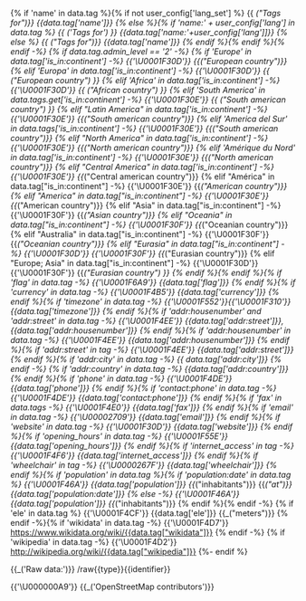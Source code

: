 {% if 'name' in data.tag %}{% if not user_config['lang_set'] %}
{{ _("Tags for")}} {{data.tag['name']}}
{% else %}{% if 'name:' + user_config['lang'] in data.tag %}
{{ _('Tags for') }} {{data.tag['name:'+user_config['lang']]}}
{% else %}
{{ _("Tags for")}} {{data.tag['name']}}
{% endif %}{% endif %}{% endif -%}
{% if data.tag.admin_level == '2' -%}
{% if 'Europe' in data.tag['is_in:continent'] -%}
{{'\U0001F30D'}} {{_("European country")}}
{% elif 'Europa' in data.tag['is_in:continent'] -%}
{{'\U0001F30D'}} {{ _("European country") }}
{% elif 'Africa' in data.tag['is_in:continent'] -%}
{{'\U0001F30D'}}  {{ _("African country") }}
{% elif 'South America' in data.tags.get['is_in:continent'] -%}
{{'\U0001F30E'}} {{ _("South american country") }}
{% elif "Latin America" in data.tag['is_in:continent'] -%}
{{'\U0001F30E'}} {{_("South american country")}}
{% elif 'America del Sur' in data.tags['is_in:continent'] -%}
{{'\U0001F30E'}} {{_("South american country")}}
{% elif "North America" in data.tag['is_in:continent'] -%}
{{'\U0001F30E'}} {{_("North american country")}}
{% elif 'Amérique du Nord' in data.tag['is_in:continent'] -%}
{{'\U0001F30E'}} {{_("North american country")}}
{% elif "Central America" in data.tag['is_in:continent'] -%}
{{'\U0001F30E'}} {{_("Central american country")}}
{% elif "América" in data.tag["is_in:continent"] -%}
{{'\U0001F30E'}} {{_("American country")}}
{% elif "America" in data.tag["is_in:continent"] -%}
{{'\U0001F30E'}} {{_("American country")}}
{% elif "Asia" in data.tag["is_in:continent"] -%}
{{'\U0001F30F'}} {{_("Asian country")}}
{% elif "Oceania" in data.tag["is_in:continent"] -%}
{{'\U0001F30F'}} {{_("Oceanian country")}}
{% elif "Australia" in data.tag["is_in:continent"] -%}
{{'\U0001F30F'}} {{_("Oceanian country")}}
{% elif "Eurasia" in data.tag["is_in:continent"] -%}
{{'\U0001F30D'}} {{'\U0001F30F'}} {{_("Eurasian country")}}
{% elif "Europe; Asia" in data.tag["is_in:continent"] -%}
{{'\U0001F30D'}} {{'\U0001F30F'}} {{_("Eurasian country") }}
{% endif %}{% endif %}{% if 'flag' in data.tag -%}
{{'\U0001F6A9'}} {{data.tag['flag']}}
{% endif %}{% if 'currency' in data.tag -%}
{{'\U0001F4B5'}} {{data.tag['currency']}}
{% endif %}{% if 'timezone' in data.tag -%}
{{'\U0001F552'}}{{'\U0001F310'}} {{data.tag['timezone']}}
{% endif %}{% if 'addr:housenumber' and 'addr:street' in data.tag -%}
{{'\U0001F4EE'}} {{data.tag['addr:street']}},{{data.tag['addr:housenumber']}}
{% endif %}{% if 'addr:housenumber' in data.tag -%}
{{'\U0001F4EE'}}  {{data.tag['addr:housenumber']}}
{% endif %}{% if 'addr:street' in tag -%}
{{'\U0001F4EE'}} {{data.tag['addr:street']}}
{% endif %}{% if 'addr:city' in data.tag -%}
{{ data.tag['addr:city']}}
{% endif -%}
{% if 'addr:country' in data.tag -%}
{{data.tag['addr:country']}}
{% endif %}{% if 'phone' in data.tag -%}
{{'\U0001F4DE'}} {{data.tag['phone']}}
{% endif %}{% if 'contact:phone' in data.tag -%}
{{'\U0001F4DE'}} {{data.tag['contact:phone']}}
{% endif %}{% if 'fax' in data.tags -%}
{{'\U0001F4E0'}} {{data.tag['fax']}}
{% endif %}{% if 'email' in data.tag -%}
{{'\U00002709'}} {{data.tag['email']}}
{% endif %}{% if 'website' in data.tag -%}
{{'\U0001F30D'}} {{data.tag['website']}}
{% endif %}{% if 'opening_hours' in data.tag -%}
{{'\U0001F55E'}} {{data.tag['opening_hours']}}
{% endif %}{% if 'internet_access' in tag -%}
{{'\U0001F4F6'}} {{data.tag['internet_access']}}
{% endif %}{% if 'wheelchair' in tag -%}
{{'\U0000267F'}} {{data.tag['wheelchair']}}
{% endif %}{% if 'population' in data.tag %}{% if 'population:date' in data.tag %}
{{'\U0001F46A'}} {{data.tag['population']}} {{_("inhabitants")}} {{_("at")}}  {{data.tag['population:date']}}
{% else -%}
{{'\U0001F46A'}} {{data.tag['population']}} {{_("inhabitants")}}
{% endif %}{% endif -%}
{% if 'ele' in data.tag %}
{{'\U0001F4CF'}} {{data.tag['ele']}} {{_("meters")}}
{% endif -%}{% if 'wikidata' in data.tag -%}
{{'\U0001F4D7'}} https://www.wikidata.org/wiki/{{data.tag["wikidata"]}}
{% endif -%}
{% if 'wikipedia' in data.tag -%}
{{'\U0001F4D2'}} http://wikipedia.org/wiki/{{data.tag["wikipedia"]}}
{%- endif %}

{{_('Raw data:')}} /raw{{type}}{{identifier}}

{{'\U000000A9'}} {{_('OpenStreetMap contributors')}}
